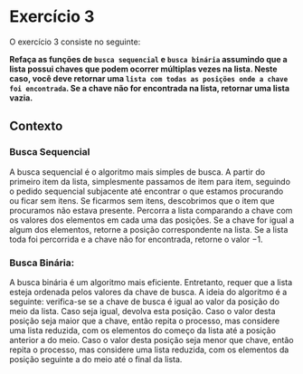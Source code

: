 # Exercício 3

O exercício 3 consiste no seguinte:

**Refaça as funções de `busca sequencial` e `busca
binária` assumindo que a lista possui chaves que podem
ocorrer múltiplas vezes na lista. Neste caso, você deve
retornar uma `lista com todas as posições onde a chave
foi encontrada`. Se a chave não for encontrada na lista,
retornar uma lista vazia.**


## Contexto


### Busca Sequencial

A busca sequencial é o algoritmo mais simples
de busca. A partir do primeiro item da lista,
simplesmente passamos de item para item,
seguindo o pedido sequencial subjacente até
encontrar o que estamos procurando ou ficar
sem itens. Se ficarmos sem itens, descobrimos
que o item que procuramos não estava presente.
Percorra a lista comparando a chave com os
valores dos elementos em cada uma das posições.
Se a chave for igual a algum dos elementos,
retorne a posição correspondente na lista. Se
a lista toda foi percorrida e a chave não for
encontrada, retorne o valor −1.


### Busca Binária:

A busca binária é um algoritmo mais eficiente.
Entretanto, requer que a lista esteja ordenada pelos
valores da chave de busca. A ideia do algoritmo é a
seguinte: verifica-se se a chave de busca é igual ao
valor da posição do meio da lista. Caso seja igual,
devolva esta posição. Caso o valor desta posição seja
maior que a chave, então repita o processo, mas
considere uma lista reduzida, com os elementos do
começo da lista até a posição anterior a do meio.
Caso o valor desta posição seja menor que chave, então
repita o processo, mas considere uma lista reduzida,
com os elementos da posição seguinte a do meio até o
final da lista.